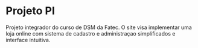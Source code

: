 # Projeto PI
Projeto integrador do curso de DSM da Fatec. O site visa implementar uma loja online com sistema de cadastro e administraçao simplificados e interface intuitiva.
